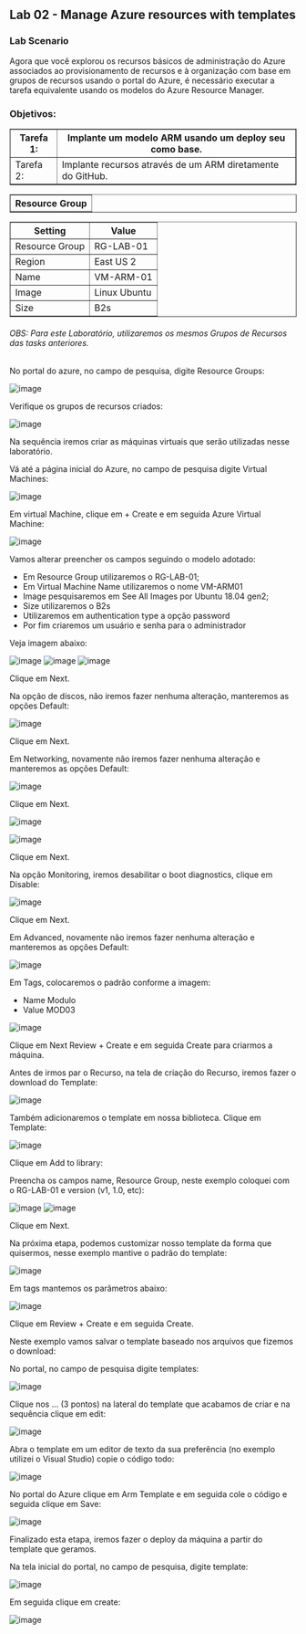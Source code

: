 <h2>Lab 02 - Manage Azure resources with templates</h2> 

<h3>Lab Scenario</h3> 

Agora que você explorou os recursos básicos de administração do Azure associados ao provisionamento de recursos e à organização com base em grupos de recursos usando o portal do Azure, é necessário executar a tarefa equivalente usando os modelos do Azure Resource Manager. 

<h3>Objetivos:</h3>

<table border="1">    
  <tr>
    <th colspan="1">Tarefa 1:</th>  	              
    <th colspan="2">Implante um modelo ARM usando um deploy seu como base.</th>
  </tr>
<td>Tarefa 2:</td>
    <td>Implante recursos através de um ARM diretamente do GitHub.</td>
  </tr>
 </table>
 
 <table border="1">    
  <tr>
    <th colspan="1">Resource Group</th> 
</table>

<table border="1">    
  <tr>
    <th colspan="1">Setting</th>  	              
    <th colspan="2">Value</th>
  </tr>
<td>Resource Group</td>
    <td>RG-LAB-01</td>
  </tr>
  <tr>
    <td>Region </td>
    <td>East US 2</td>
  </tr>
  <td>Name</td>
    <td>VM-ARM-01</td>
  </tr>
  <tr>
    <td>Image</td>
    <td>Linux Ubuntu</td>
  </tr>
  <tr>
    <td>Size</td>
    <td>B2s</td>
  </tr>
 </table>
 <h6><i>OBS: Para este Laboratório, utilizaremos os mesmos Grupos de Recursos das tasks anteriores.</i></h6>

No portal do azure, no campo de pesquisa, digite Resource Groups:

![image](https://user-images.githubusercontent.com/107069287/189681759-ed7d2108-5464-4dee-adb7-0e8985e488db.png)

Verifique os grupos de recursos criados: 

![image](https://user-images.githubusercontent.com/107069287/189683287-171e9d44-c1ac-41d5-a470-d26205a51479.png)

Na sequência iremos criar as máquinas virtuais que serão utilizadas nesse laboratório. 

Vá até a página inicial do Azure, no campo de pesquisa digite Virtual Machines: 

![image](https://user-images.githubusercontent.com/107069287/189683533-ed1bd2aa-d8f8-4074-aed8-9d19583487fd.png)

Em virtual Machine, clique em + Create e em seguida Azure Virtual Machine: 

![image](https://user-images.githubusercontent.com/107069287/189683823-7cb99cb3-2e34-4be3-9747-acdacfb9f58b.png)

Vamos alterar preencher os campos seguindo o modelo adotado: 
- Em Resource Group utilizaremos o RG-LAB-01; 
- Em Virtual Machine Name utilizaremos o nome VM-ARM01
- Image pesquisaremos em See All Images por Ubuntu 18.04 gen2; 
- Size utilizaremos o B2s 
- Utilizaremos em authentication type a opção password
- Por fim criaremos um usuário e senha para o administrador 

Veja imagem abaixo: 

![image](https://user-images.githubusercontent.com/107069287/189688910-d68da61b-62e1-4d0e-bcc1-f594a10329b3.png)
![image](https://user-images.githubusercontent.com/107069287/189685095-8a7d8519-f75b-4a05-a76e-acb7943583b2.png)
![image](https://user-images.githubusercontent.com/107069287/189685404-bde9c515-a6ca-40cc-9fac-bf9e3e8e35d0.png)

Clique em Next. 

Na opção de discos, não iremos fazer nenhuma alteração, manteremos as opções Default: 

![image](https://user-images.githubusercontent.com/107069287/189686147-d885a92e-8292-4a85-bebb-9946fd5098b4.png)

Clique em Next. 

Em Networking, novamente não iremos fazer nenhuma alteração e manteremos as opções Default:

![image](https://user-images.githubusercontent.com/107069287/189686516-3997961e-73e6-45d9-a242-ed444df9a3fe.png)

Clique em Next.

![image](https://user-images.githubusercontent.com/107069287/189687164-d79fd555-6228-4719-bdda-c0901c4be72b.png)

![image](https://user-images.githubusercontent.com/107069287/189686719-8198d8a5-9064-4b41-a6b1-64b1804f5fd2.png)

Clique em Next.

Na opção Monitoring, iremos desabilitar o boot diagnostics, clique em Disable: 

![image](https://user-images.githubusercontent.com/107069287/189687007-6a495303-94b1-4d0d-85f3-e8bfd50a92f0.png)

Clique em Next. 

Em Advanced, novamente não iremos fazer nenhuma alteração e manteremos as opções Default:

![image](https://user-images.githubusercontent.com/107069287/189687294-34a90894-d075-465d-b3f8-c2db2cc94e45.png)

Em Tags, colocaremos o padrão conforme a imagem: 
- Name Modulo 
- Value MOD03

![image](https://user-images.githubusercontent.com/107069287/189687551-18e0608b-3655-4334-b8f7-5cf41936dc9f.png)

Clique em Next Review + Create e em seguida Create para criarmos a máquina. 

Antes de irmos par o Recurso, na tela de criação do Recurso, iremos fazer o download do Template: 

![image](https://user-images.githubusercontent.com/107069287/189710631-a68352da-46d4-4e7b-82af-285f00aa816b.png)

Também adicionaremos o template em nossa biblioteca. Clique em Template: 

![image](https://user-images.githubusercontent.com/107069287/189715054-3d3af519-c447-4fae-976d-672b3d295206.png)

Clique em Add to library:

Preencha os campos name, Resource Group, neste exemplo coloquei com o RG-LAB-01 e version (v1, 1.0, etc): 

![image](https://user-images.githubusercontent.com/107069287/189715766-c219d72b-e487-4b68-b92c-bc83455930ca.png)
![image](https://user-images.githubusercontent.com/107069287/189715789-b3baf2a2-5c41-4390-8a5a-e81ba7ad3037.png)

Clique em Next. 

Na próxima etapa, podemos customizar nosso template da forma que quisermos, nesse exemplo mantive o padrão do template: 

![image](https://user-images.githubusercontent.com/107069287/189715997-95c8e43c-0ee6-4ded-98a6-79369ea511bb.png)

Em tags mantemos os parâmetros abaixo: 

![image](https://user-images.githubusercontent.com/107069287/189716155-cae681a2-093e-48c1-bfad-1f02b3a701a3.png)

Clique em Review + Create e em seguida Create. 

Neste exemplo vamos salvar o template baseado nos arquivos que fizemos o download: 

No portal, no campo de pesquisa digite templates: 

![image](https://user-images.githubusercontent.com/107069287/189718847-247ba9ae-4c68-4512-888b-9d8bf5c8cd90.png)

Clique nos ... (3 pontos) na lateral do template que acabamos de criar e na sequência clique em edit:

![image](https://user-images.githubusercontent.com/107069287/189719141-43144998-e168-42ad-add5-8659ffd872ef.png)

Abra o template em um editor de texto da sua preferência (no exemplo utilizei o Visual Studio) copie o código todo: 

![image](https://user-images.githubusercontent.com/107069287/189719329-0ea96e1e-be95-4685-97dc-9c6ff3e0e65e.png)

No portal do Azure clique em Arm Template e em seguida cole o código e seguida clique em Save: 

![image](https://user-images.githubusercontent.com/107069287/189719496-ed1c51dc-b6d4-4ed0-ae55-4ee3267afaf6.png)



Finalizado esta etapa, iremos fazer o deploy da máquina a partir do template que geramos. 

Na tela inicial do portal, no campo de pesquisa, digite template: 

![image](https://user-images.githubusercontent.com/107069287/189713871-4bc574b4-9732-4eab-a4c9-39c87019f062.png)

Em seguida clique em create: 

![image](https://user-images.githubusercontent.com/107069287/189713953-ac1eae1a-e33a-41bc-b6b9-292ab5584350.png)

















